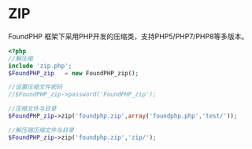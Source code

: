 # ZIP
FoundPHP 框架下采用PHP开发的压缩类，支持PHP5/PHP7/PHP8等多版本。

```php
<?php
//解压缩
include 'zip.php';
$FoundPHP_zip	= new FoundPHP_zip();

//设置压缩文件密码
//$FoundPHP_zip->password('FoundPHP_zip');

//压缩文件与目录
$FoundPHP_zip->zip('foundphp.zip',array('foundphp.php','test/'));

//解压缩压缩文件与目录
$FoundPHP_zip->zip('foundphp.zip','zip/');

```
